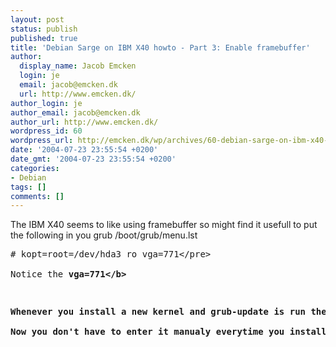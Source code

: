 ```yaml
---
layout: post
status: publish
published: true
title: 'Debian Sarge on IBM X40 howto - Part 3: Enable framebuffer'
author:
  display_name: Jacob Emcken
  login: je
  email: jacob@emcken.dk
  url: http://www.emcken.dk/
author_login: je
author_email: jacob@emcken.dk
author_url: http://www.emcken.dk/
wordpress_id: 60
wordpress_url: http://emcken.dk/wp/archives/60-debian-sarge-on-ibm-x40-howto-part-3-enable-framebuffer.html
date: '2004-07-23 23:55:54 +0200'
date_gmt: '2004-07-23 23:55:54 +0200'
categories:
- Debian
tags: []
comments: []
---
```

<p>The IBM X40 seems to like using framebuffer so might find it usefull to put the following in you grub &#47;boot&#47;grub&#47;menu.lst</p>
<pre># kopt=root=&#47;dev&#47;hda3 ro vga=771<&#47;pre><br />
Notice the <b>vga=771<&#47;b></p>
<p>Whenever you install a new kernel and grub-update is run the "vga=771" will automatically be appended to every entry in the menu.lst<br />
Now you don't have to enter it manualy everytime you install a new kernel.</p>
